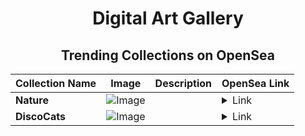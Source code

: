 <div align="center">

# Digital Art Gallery

## Trending Collections on OpenSea

| Collection Name                       | Image                                                                                     | Description                       | OpenSea Link                                                                                          |
|---------------------------------------|-------------------------------------------------------------------------------------------|-----------------------------------|--------------------------------------------------------------------------------------------------------|
| **Nature** | ![Image](https://i.seadn.io/s/raw/files/34d151dfacaf58a0a3e1412016e5bc93.jpg?w=500&auto=format?w=200&auto=format) |  | <details><summary>Link</summary>[Nature](https://opensea.io/collection/nature-2790)</details> |
| **DiscoCats** | ![Image](https://i.seadn.io/s/raw/files/02f54291079d7486fa5cade0d19c969c.jpg?w=500&auto=format?w=200&auto=format) |  | <details><summary>Link</summary>[DiscoCats](https://opensea.io/collection/discocats-3)</details> |

</div>
